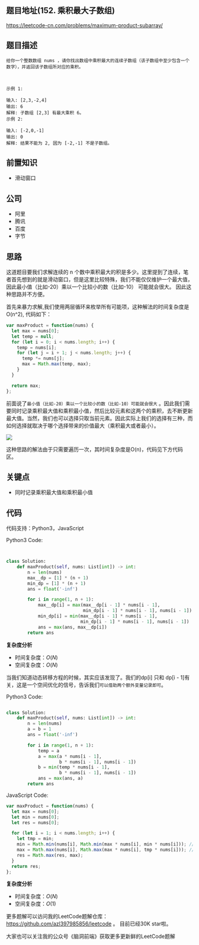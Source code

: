 ## 题目地址(152. 乘积最大子数组)

https://leetcode-cn.com/problems/maximum-product-subarray/

## 题目描述
```
给你一个整数数组 nums ，请你找出数组中乘积最大的连续子数组（该子数组中至少包含一个数字），并返回该子数组所对应的乘积。

 

示例 1:

输入: [2,3,-2,4]
输出: 6
解释: 子数组 [2,3] 有最大乘积 6。
示例 2:

输入: [-2,0,-1]
输出: 0
解释: 结果不能为 2, 因为 [-2,-1] 不是子数组。
```

## 前置知识

- 滑动窗口

## 公司

- 阿里
- 腾讯
- 百度
- 字节

## 思路

这道题目要我们求解连续的 n 个数中乘积最大的积是多少。这里提到了连续，笔者首先想到的就是滑动窗口，但是这里比较特殊，我们不能仅仅维护一个最大值，因此最小值（比如-20）乘以一个比较小的数（比如-10）
可能就会很大。 因此这种思路并不方便。

首先来暴力求解,我们使用两层循环来枚举所有可能项，这种解法的时间复杂度是O(n^2), 代码如下：

```js
var maxProduct = function(nums) {
  let max = nums[0];
  let temp = null;
  for (let i = 0; i < nums.length; i++) {
    temp = nums[i];
    for (let j = i + 1; j < nums.length; j++) {
      temp *= nums[j];
      max = Math.max(temp, max);
    }
  }

  return max;
};
```



前面说了`最小值（比如-20）乘以一个比较小的数（比如-10）可能就会很大` 。因此我们需要同时记录乘积最大值和乘积最小值，然后比较元素和这两个的乘积，去不断更新最大值。当然，我们也可以选择只取当前元素。因此实际上我们的选择有三种，而如何选择就取决于哪个选择带来的价值最大（乘积最大或者最小）。

![](https://tva1.sinaimg.cn/large/007S8ZIlly1ghlu0be8nej30gr08kjru.jpg)

这种思路的解法由于只需要遍历一次，其时间复杂度是O(n)，代码见下方代码区。

## 关键点

- 同时记录乘积最大值和乘积最小值
## 代码

代码支持：Python3，JavaScript



Python3 Code:


```python


class Solution:
    def maxProduct(self, nums: List[int]) -> int:
        n = len(nums)
        max__dp = [1] * (n + 1)
        min_dp = [1] * (n + 1)
        ans = float('-inf')

        for i in range(1, n + 1):
            max__dp[i] = max(max__dp[i - 1] * nums[i - 1],
                             min_dp[i - 1] * nums[i - 1], nums[i - 1])
            min_dp[i] = min(max__dp[i - 1] * nums[i - 1],
                            min_dp[i - 1] * nums[i - 1], nums[i - 1])
            ans = max(ans, max__dp[i])
        return ans
  ```


**复杂度分析**
- 时间复杂度：$O(N)$
- 空间复杂度：$O(N)$


当我们知道动态转移方程的时候，其实应该发现了。我们的dp[i] 只和 dp[i - 1]有关，这是一个空间优化的信号，告诉我们`可以借助两个额外变量记录即可`。


Python3 Code:


```python

class Solution:
    def maxProduct(self, nums: List[int]) -> int:
        n = len(nums)
        a = b = 1
        ans = float('-inf')

        for i in range(1, n + 1):
            temp = a
            a = max(a * nums[i - 1],
                    b * nums[i - 1], nums[i - 1])
            b = min(temp * nums[i - 1],
                    b * nums[i - 1], nums[i - 1])
            ans = max(ans, a)
        return ans

```

JavaScript Code:

```js
var maxProduct = function(nums) {
  let max = nums[0];
  let min = nums[0];
  let res = nums[0];

  for (let i = 1; i < nums.length; i++) {
    let tmp = min;
    min = Math.min(nums[i], Math.min(max * nums[i], min * nums[i])); // 取最小
    max = Math.max(nums[i], Math.max(max * nums[i], tmp * nums[i])); /// 取最大
    res = Math.max(res, max);
  }
  return res;
};
```


**复杂度分析**
- 时间复杂度：$O(N)$
- 空间复杂度：$O(1)$

更多题解可以访问我的LeetCode题解仓库：https://github.com/azl397985856/leetcode  。 目前已经30K star啦。

大家也可以关注我的公众号《脑洞前端》获取更多更新鲜的LeetCode题解
